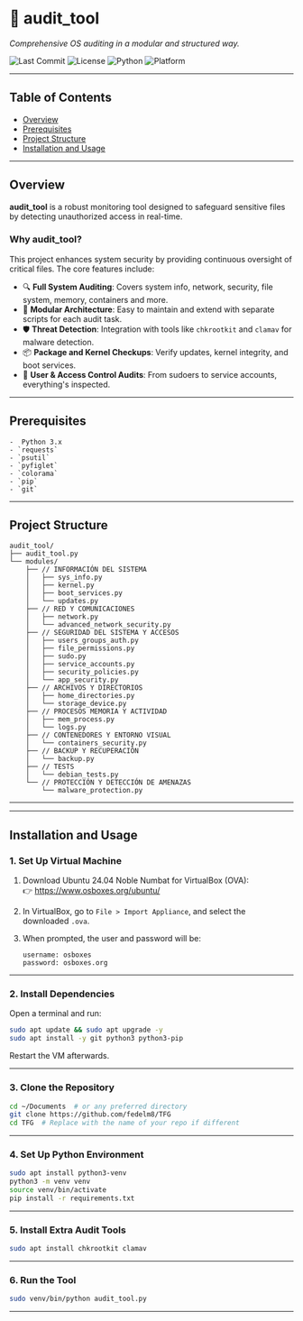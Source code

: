
# 🧰 audit_tool

*Comprehensive OS auditing in a modular and structured way.*

![Last Commit](https://img.shields.io/github/last-commit/fedelm8/TFG)
![License](https://img.shields.io/github/license/fedelm8/TFG)
![Python](https://img.shields.io/badge/python-3.8%2B-blue)
![Platform](https://img.shields.io/badge/platform-Linux-orange)

---

## Table of Contents

- [Overview](#overview)
- [Prerequisites](#prerequisites)
- [Project Structure](#project-structure)
- [Installation and Usage](#installation-and-usage)

---

## Overview

**audit_tool** is a robust monitoring tool designed to safeguard sensitive files by detecting unauthorized access in real-time.

### Why audit_tool?

This project enhances system security by providing continuous oversight of critical files. The core features include:

- 🔍 **Full System Auditing**: Covers system info, network, security, file system, memory, containers and more.
- 🧱 **Modular Architecture**: Easy to maintain and extend with separate scripts for each audit task.
- 🛡️ **Threat Detection**: Integration with tools like `chkrootkit` and `clamav` for malware detection.
- 📦 **Package and Kernel Checkups**: Verify updates, kernel integrity, and boot services.
- 🔐 **User & Access Control Audits**: From sudoers to service accounts, everything's inspected.

---


## Prerequisites

    -  Python 3.x  
    - `requests`  
    - `psutil`
    - `pyfiglet` 
    - `colorama`
    - `pip`
    - `git`

---


## Project Structure

```
audit_tool/
├── audit_tool.py
└── modules/
    ├── // INFORMACIÓN DEL SISTEMA
    │   ├── sys_info.py
    │   ├── kernel.py
    │   ├── boot_services.py
    │   └── updates.py
    ├── // RED Y COMUNICACIONES
    │   ├── network.py
    │   └── advanced_network_security.py
    ├── // SEGURIDAD DEL SISTEMA Y ACCESOS
    │   ├── users_groups_auth.py
    │   ├── file_permissions.py
    │   ├── sudo.py
    │   ├── service_accounts.py
    │   ├── security_policies.py
    │   └── app_security.py
    ├── // ARCHIVOS Y DIRECTORIOS
    │   ├── home_directories.py
    │   └── storage_device.py
    ├── // PROCESOS MEMORIA Y ACTIVIDAD
    │   ├── mem_process.py
    │   └── logs.py
    ├── // CONTENEDORES Y ENTORNO VISUAL
    │   └── containers_security.py
    ├── // BACKUP Y RECUPERACIÓN
    │   └── backup.py
    ├── // TESTS
    │   └── debian_tests.py
    └── // PROTECCIÓN Y DETECCIÓN DE AMENAZAS
        └── malware_protection.py
```


---

---

##  Installation and Usage

### 1. Set Up Virtual Machine

1. Download Ubuntu 24.04 Noble Numbat for VirtualBox (OVA):  
   👉 https://www.osboxes.org/ubuntu/

2. In VirtualBox, go to `File > Import Appliance`, and select the downloaded `.ova`.

3. When prompted, the user and password will be:
   ```
   username: osboxes
   password: osboxes.org
   ```

---

### 2. Install Dependencies

Open a terminal and run:

```bash
sudo apt update && sudo apt upgrade -y
sudo apt install -y git python3 python3-pip
```

Restart the VM afterwards.

---

### 3. Clone the Repository

```bash
cd ~/Documents  # or any preferred directory
git clone https://github.com/fedelm8/TFG
cd TFG  # Replace with the name of your repo if different
```

---

### 4. Set Up Python Environment

```bash
sudo apt install python3-venv
python3 -m venv venv
source venv/bin/activate
pip install -r requirements.txt
```

---

### 5. Install Extra Audit Tools

```bash
sudo apt install chkrootkit clamav
```

---

### 6. Run the Tool

```bash
sudo venv/bin/python audit_tool.py
```

---

